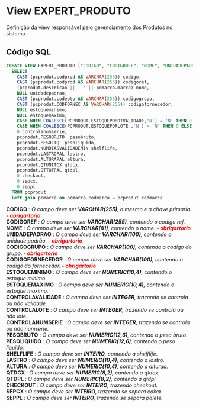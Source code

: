 # View EXPERT_PRODUTO

Definição da view responsável pelo gerenciamento dos Produtos no sistema.  

## Código SQL

```sql
CREATE VIEW EXPERT_PRODUTO ("CODIGO", "CODIGOREF", "NOME", "UNIDADEPADRAO", "CODIGOGRUPO", "CODIGOFORNECEDOR", "ESTOQUEMINIMO", "ESTOQUEMAXIMO", "CONTROLAVALIDADE", "CONTROLALOTE", "CONTROLANUMSERIE", "PESOBRUTO", "PESOLIQUIDO", "SHELFLIFE", "LASTRO", "ALTURA", "QTDCX", "QTDPL", "CHECKOUT", "SEPCX", "SEPPL") AS 
  SELECT
    CAST (pcprodut.codprod AS VARCHAR(255)) codigo, 
    CAST (pcprodut.codprod AS VARCHAR(255)) codigoref,
    (pcprodut.descricao || ' ' || pcmarca.marca) nome,
    NULL unidadepadrao,
    CAST (pcprodut.codepto AS VARCHAR(255)) codigogrupo,
    CAST (pcprodut.CODFORNEC AS VARCHAR(255)) codigofornecedor,
    NULL estoqueminimo,
    NULL estoquemaximo,
    CASE WHEN COALESCE(PCPRODUT.ESTOQUEPORDTVALIDADE,'N') = 'N' THEN 0 ELSE 1 END controlavalidade,
    CASE WHEN COALESCE(PCPRODUT.ESTOQUEPORLOTE ,'N') = 'N' THEN 0 ELSE 1 END controlalote,
    0 controlanumserie,
    pcprodut.PESOBRUTO  pesobruto,
    pcprodut.PESOLIQ  pesoliquido,
    pcprodut.NUMDIASVALIDADEMIN shelflife,
    pcprodut.LASTROPAL lastro,
    pcprodut.ALTURAPAL altura,
    pcprodut.QTUNITCX qtdcx,
    pcprodut.QTTOTPAL qtdpl,
    0 checkout,
    0 sepcx,
    0 seppl
  FROM pcprodut 
  left join pcmarca on pcmarca.codmarca = pcprodut.codmarca

```
**CODIGO** : *O campo deve ser **VARCHAR(255)**, o mesmo e a chave primaria.****<font color="red"> - obrigartorio</font>***<br/>
**CODIGOREF** : *O campo deve ser **VARCHAR(255)**, contendo o codigo ref.*<br/>
**NOME** : *O campo deve ser **VARCHAR(81)**, contendo o nome.****<font color="red"> - obrigartorio</font>***<br/>
**UNIDADEPADRAO** : *O campo deve ser **VARCHAR(100)**, contendo o unidade padrão.****<font color="red"> - obrigartorio</font>***<br/>
**CODIGOGRUPO** : *O campo deve ser **VARCHAR(100)**, contendo o codigo do grupo.****<font color="red"> - obrigartorio</font>***<br/>
**CODIGOFORNECEDOR** : *O campo deve ser **VARCHAR(100)**, contendo o codigo do fornecedor.****<font color="red"> - obrigartorio</font>***<br/>
**ESTOQUEMINIMO** : *O campo deve ser **NUMERIC(10,4)**, contendo o estoque minimo.*<br/>
**ESTOQUEMAXIMO** : *O campo deve ser **NUMERIC(10,4)**, contendo o estoque maximo.*<br/>
**CONTROLAVALIDADE** : *O campo deve ser **INTEGER**, trazendo se controla ou não validade.*<br/>
**CONTROLALOTE** : *O campo deve ser **INTEGER**, trazendo se controla ou não lote.*<br>
**CONTROLANUMSERIE** : *O campo deve ser **INTEGER**, trazendo se controla ou não numserie.*<br/>
**PESOBRUTO** : *O campo deve ser **NUMERIC(12,6)**, contendo o peso bruto.*<br/>
**PESOLIQUIDO** : *O campo deve ser **NUMERIC(12,6)**, contendo o peso liquido.*<br/>
**SHELFLIFE** : *O campo deve ser **INTEIRO**, contendo a shelflife.*<br/> 
**LASTRO** : *O campo deve ser **NUMERIC(10,4)**, contendo a lastro.*<br/>
**ALTURA** : *O campo deve ser **NUMERIC(10,4)**, contendo a alturaa.*<br/>
**QTDCX** : *O campo deve ser **NUMERIC(8,2)**, contendo a qtdcx.*<br/>
**QTDPL** : *O campo deve ser **NUMERIC(8,2)**, contendo a qtdpl.*<br/>
**CHECKOUT** : *O campo deve ser **INTEIRO**, trazendo checkout.*<br/>
**SEPCX** : *O campo deve ser **INTEIRO**, trazendo se separa caixa.*<br/>
**SEPPL** : *O campo deve ser **INTEIRO**, trazendo se separa palete.*<br/>
